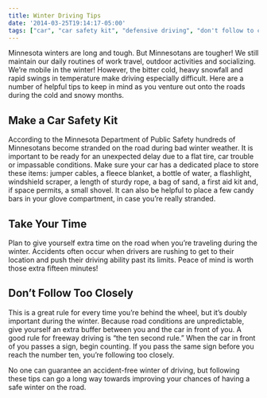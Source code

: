 ```yaml
---
title: Winter Driving Tips
date: '2014-03-25T19:14:17-05:00'
tags: ["car", "car safety kit", "defensive driving", "don't follow to closely", "driving", "driving tips", "mndot", "minnesota", "safe driving tips", "winter", "winter driving"]
---
```

Minnesota winters are long and tough. But Minnesotans are tougher! We still maintain our daily routines of work travel, outdoor activities and socializing. We’re mobile in the winter! However, the bitter cold, heavy snowfall and rapid swings in temperature make driving especially difficult. Here are a number of helpful tips to keep in mind as you venture out onto the roads during the cold and snowy months.

## Make a Car Safety Kit

According to the Minnesota Department of Public Safety hundreds of Minnesotans become stranded on the road during bad winter weather. It is important to be ready for an unexpected delay due to a flat tire, car trouble or impassable conditions. Make sure your car has a dedicated place to store these items: jumper cables, a fleece blanket, a bottle of water, a flashlight, windshield scraper, a length of sturdy rope, a bag of sand, a first aid kit and, if space permits, a small shovel. It can also be helpful to place a few candy bars in your glove compartment, in case you’re really stranded.

## Take Your Time

Plan to give yourself extra time on the road when you’re traveling during the winter. Accidents often occur when drivers are rushing to get to their location and push their driving ability past its limits. Peace of mind is worth those extra fifteen minutes!

## Don’t Follow Too Closely

This is a great rule for every time you’re behind the wheel, but it’s doubly important during the winter. Because road conditions are unpredictable, give yourself an extra buffer between you and the car in front of you. A good rule for freeway driving is “the ten second rule.” When the car in front of you passes a sign, begin counting. If you pass the same sign before you reach the number ten, you’re following too closely.

No one can guarantee an accident-free winter of driving, but following these tips can go a long way towards improving your chances of having a safe winter on the road.